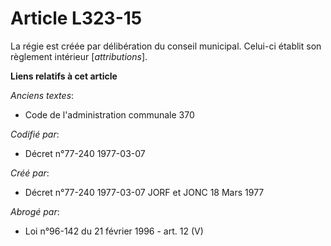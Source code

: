 # Article L323-15

La régie est créée par délibération du conseil municipal. Celui-ci établit son règlement intérieur [*attributions*].

**Liens relatifs à cet article**

_Anciens textes_:

  - Code de l'administration communale 370

_Codifié par_:

  - Décret n°77-240 1977-03-07

_Créé par_:

  - Décret n°77-240 1977-03-07 JORF et JONC 18 Mars 1977

_Abrogé par_:

  - Loi n°96-142 du 21 février 1996 - art. 12 (V)
